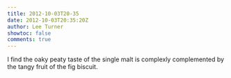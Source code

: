 ```yaml
---
title: 2012-10-03T20-35
date: 2012-10-03T20:35:20Z
author: Lee Turner
showtoc: false
comments: true
---
```


I find the oaky peaty taste of the single malt is complexly complemented by the tangy fruit of the fig biscuit.

